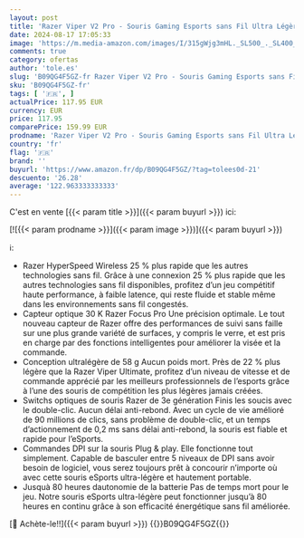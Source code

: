 ```yaml
---
layout: post
title: 'Razer Viper V2 Pro - Souris Gaming Esports sans Fil Ultra Légère de 58g  Capteur Optique 30K DPI  Technologie sans-Fil HyperSpeed  Interrupteur Optique Gen-3  5 Options DPI  Blanc'
date: 2024-08-17 17:05:33
image: 'https://m.media-amazon.com/images/I/315gWjg3mHL._SL500_._SL400_.jpg'
comments: true
category: ofertas
author: 'tole.es'
slug: 'B09QG4F5GZ-fr Razer Viper V2 Pro - Souris Gaming Esports sans Fil Ultra...'
sku: 'B09QG4F5GZ-fr'
tags: [ '🇫🇷', ]
actualPrice: 117.95 EUR
currency: EUR
price: 117.95
comparePrice: 159.99 EUR
prodname: 'Razer Viper V2 Pro - Souris Gaming Esports sans Fil Ultra Légère de 58g  Capteur Optique 30K DPI  Technologie sans-Fil HyperSpeed  Interrupteur Optique Gen-3  5 Options DPI  Blanc'
country: 'fr'
flag: '🇫🇷'
brand: ''
buyurl: 'https://www.amazon.fr/dp/B09QG4F5GZ/?tag=tolees0d-21'
descuento: '26.28'
average: '122.963333333333'
---
```


C'est en vente [{{< param title >}}]({{< param buyurl >}}) ici:

[![{{< param prodname >}}]({{< param image >}})]({{< param buyurl >}})

ℹ️:

- Razer HyperSpeed Wireless 25 % plus rapide que les autres technologies sans fil. Grâce à une connexion 25 % plus rapide que les autres technologies sans fil disponibles, profitez d’un jeu compétitif haute performance, à faible latence, qui reste fluide et stable même dans les environnements sans fil congestés.
- Capteur optique 30 K Razer Focus Pro Une précision optimale. Le tout nouveau capteur de Razer offre des performances de suivi sans faille sur une plus grande variété de surfaces, y compris le verre, et est pris en charge par des fonctions intelligentes pour améliorer la visée et la commande.
- Conception ultralégère de 58 g Aucun poids mort. Près de 22 % plus légère que la Razer Viper Ultimate, profitez d’un niveau de vitesse et de commande apprécié par les meilleurs professionnels de l’esports grâce à l’une des souris de compétition les plus légères jamais créées.
- Switchs optiques de souris Razer de 3e génération Finis les soucis avec le double-clic. Aucun délai anti-rebond. Avec un cycle de vie amélioré de 90 millions de clics, sans problème de double-clic, et un temps d’actionnement de 0,2 ms sans délai anti-rebond, la souris est fiable et rapide pour l’eSports.
- Commandes DPI sur la souris Plug & play. Elle fonctionne tout simplement. Capable de basculer entre 5 niveaux de DPI sans avoir besoin de logiciel, vous serez toujours prêt à concourir n’importe où avec cette souris eSports ultra-légère et hautement portable.
- Jusquà 80 heures dautonomie de la batterie Pas de temps mort pour le jeu. Notre souris eSports ultra-légère peut fonctionner jusqu’à 80 heures en continu grâce à son efficacité énergétique sans fil améliorée.

[🛒 Achète-le!!]({{< param buyurl >}})
{{<world>}}B09QG4F5GZ{{</world>}}
